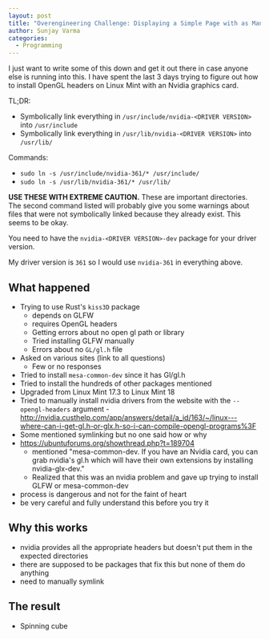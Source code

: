 ```yaml
---
layout: post
title: "Overengineering Challenge: Displaying a Simple Page with as Many Steps as Possible"
author: Sunjay Varma
categories:
  - Programming
---
```


I just want to write some of this down and get it out there in case
anyone else is running into this. I have spent the last 3 days trying
to figure out how to install OpenGL headers on Linux Mint with an
Nvidia graphics card.

TL;DR:

* Symbolically link everything in `/usr/include/nvidia-<DRIVER VERSION>` into `/usr/include`
* Symbolically link everything in `/usr/lib/nvidia-<DRIVER VERSION>` into `/usr/lib/`

Commands:

* `sudo ln -s /usr/include/nvidia-361/* /usr/include/`
* `sudo ln -s /usr/lib/nvidia-361/* /usr/lib/`

**USE THESE WITH EXTREME CAUTION.** These are important directories. The second command listed will probably give you some warnings about files that were not symbolically linked because they already exist. This seems to be okay.

You need to have the `nvidia-<DRIVER VERSION>-dev` package for your driver version.

My driver version is `361` so I would use `nvidia-361` in everything above.

## What happened

- Trying to use Rust's `kiss3D` package
    - depends on GLFW
    - requires OpenGL headers
    - Getting errors about no open gl path or library
    - Tried installing GLFW manually
    - Errors about no `GL/gl.h` file
- Asked on various sites (link to all questions)
    - Few or no responses
- Tried to install `mesa-common-dev` since it has Gl/gl.h
- Tried to install the hundreds of other packages mentioned
- Upgraded from Linux Mint 17.3 to Linux Mint 18
- Tried to manually install nvidia drivers from the website with the `--opengl-headers` argument - http://nvidia.custhelp.com/app/answers/detail/a_id/163/~/linux---where-can-i-get-gl.h-or-glx.h-so-i-can-compile-opengl-programs%3F
- Some mentioned symlinking but no one said how or why
- https://ubuntuforums.org/showthread.php?t=189704
    - mentioned "mesa-common-dev. If you have an Nvidia card, you can grab nvidia's gl.h which will have their own extensions by installing nvidia-glx-dev."
    - Realized that this was an nvidia problem and gave up trying to install GLFW or mesa-common-dev
- process is dangerous and not for the faint of heart
- be very careful and fully understand this before you try it

## Why this works

- nvidia provides all the appropriate headers but doesn't put them in the
  expected directories
- there are supposed to be packages that fix this but none of them do anything
- need to manually symlink

## The result

- Spinning cube


